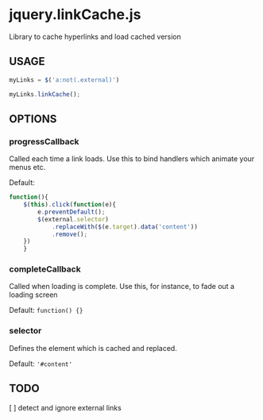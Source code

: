 jquery.linkCache.js
===================

Library to cache hyperlinks and load cached version

## USAGE

```js
myLinks = $('a:not(.external)')

myLinks.linkCache();
```

## OPTIONS

### progressCallback

Called each time a link loads. Use this to bind handlers which animate your menus etc.

Default:

```js
function(){
	$(this).click(function(e){
		e.preventDefault();
		$(external.selector)
			.replaceWith($(e.target).data('content'))
			.remove();
	})
    }
```

### completeCallback

Called when loading is complete. Use this, for instance, to fade out a loading screen

Default: `function() {}`

### selector

Defines the element which is cached and replaced.

Default: `'#content'`


## TODO

[ ] detect and ignore external links
